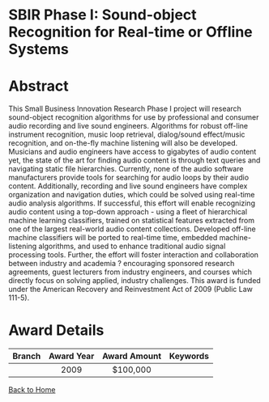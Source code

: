 
SBIR Phase I: Sound-object Recognition for Real-time or Offline Systems
=======================================================================

# Abstract


This Small Business Innovation Research Phase I project will research sound-object recognition algorithms for use by professional and consumer audio recording and live sound engineers. Algorithms for robust off-line instrument recognition, music loop retrieval, dialog/sound effect/music recognition, and on-the-fly machine listening will also be developed. Musicians and audio engineers have access to gigabytes of audio content yet, the state of the art for finding audio content is through text queries and navigating static file hierarchies. Currently, none of the audio software manufacturers provide tools for searching for audio loops by their audio content. Additionally, recording and live sound engineers have complex organization and navigation duties, which could be solved using real-time audio analysis algorithms.  If successful, this effort will enable recognizing audio content using a top-down approach - using a fleet of hierarchical machine learning classifiers, trained on statistical features extracted from one of the largest real-world audio content collections. Developed off-line machine classifiers will be ported to real-time time, embedded machine-listening algorithms, and used to enhance traditional audio signal processing tools.  Further, the effort will foster interaction and collaboration between industry and academia ? encouraging sponsored research agreements, guest lecturers from industry engineers, and courses which directly focus on solving applied, industry challenges.  This award is funded under the American Recovery and Reinvestment Act of 2009 (Public Law 111-5).  

# Award Details

|Branch|Award Year|Award Amount|Keywords|
| :---: | :---: | :---: | :---: |
||2009|$100,000||
  
  


[Back to Home](https://github.com/chrischow/dod_sbir_awards#118)